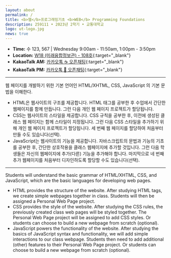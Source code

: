 ```yaml
---
layout: about
permalink: /
title: <b>웹</b>프로그래밍기초 <b>WEB</b> Programming Foundations
description: 259111 • 2023년 2학기 • 교통대학교
logo: ut-logo.jpg
news: true
---
```


- **Time:** 수 123, 567 | Wednesday 9:00am - 11:50am, 1:00pm - 3:50pm
- **Location:** [W18 (미래융합정보관) - 108호](https://naver.me/GSHd39rS){:target="\_blank"}
- **KakaoTalk AM:** [카카오톡 ☕ 오픈채팅](https://open.kakao.com/o/gpQLjODf){:target="\_blank"}
- **KakaoTalk PM:** [카카오톡 🍔 오픈채팅](https://open.kakao.com/o/gEEjkODf){:target="\_blank"}

<!--
- **Discussion:** [Piazza](https://piazza.com/class/jqh4n6275r82yq){:target="\_blank"}
- **HW submission:** [Gradescope](https://www.gradescope.com/courses/36025){:target="\_blank"}
- **Online lectures:** The lectures will be live-streamed through [Panopto](https://scs.hosted.panopto.com/Panopto/Pages/Sessions/List.aspx?folderID=0f44b4d7-fb4e-49eb-b88d-a9d00125e1b3){:target="\_blank"}, recorded, and made available on [YouTube](https://www.youtube.com/playlist?list=PLoZgVqqHOumTY2CAQHL45tQp6kmDnDcqn){:target="\_blank"}.
- **Contact:** Students should ask all course-related questions on [Piazza](https://piazza.com/class/jqh4n6275r82yq){:target="\_blank"}, where you will also find announcements. For external enquiries, personal matters, or in emergencies, you can email us at *10708-instructor@cs.cmu.edu*.
-->

---

웹 페이지를 개발하기 위한 기본 언어인 HTML/XHTML, CSS, JavaScript 의 기본 문법을 이해한다.

- HTML은 웹사이트의 구조를 제공합니다. HTML 태그를 공부한 후 수업에서 간단한 웹페이지를 함께 만듭니다. 그런 다음 개인 웹 페이지 프로젝트가 할당됩니다.
- CSS는 웹사이트의 스타일을 제공합니다. CSS 규칙을 공부한 후, 이전에 생성된 클래스 웹 페이지는 함께 스타일이 지정됩니다. 그런 다음 CSS 스타일을 추가하기 위해 개인 웹 페이지 프로젝트가 할당됩니다. 세 번째 웹 페이지를 할당하여 처음부터 만들 수도 있습니다(선택).
- JavaScript는 웹사이트의 기능을 제공합니다. 자바스크립트의 문법과 기능의 기초를 공부한 후, 간단한 상호작용을 클래스 웹페이지에 추가할 것입니다. 그런 다음 학생들은 자신의 웹페이지에 추가(다른) 기능을 추가해야 합니다. 마지막으로 네 번째 추가 웹페이지를 처음부터 디자인하도록 할당할 수도 있습니다(선택).

---

Students will understand the basic grammar of HTML/XHTML, CSS, and JavaScript, which are the basic languages for developing web pages.

- HTML provides the structure of the website. After studying HTML tags, we create simple webpages together in class. Students will then be assigned a Personal Web Page project.
- CSS provides the style of the website. After studying the CSS rules, the previously created class web pages will be styled together. The Personal Web Page project will be assigned to add CSS styles. Or students can choose to build a new webpage from scratch (optional).
- JavaScript powers the functionality of the website. After studying the basics of JavaScript syntax and functionality, we will add simple interactions to our class webpage. Students then need to add additional (other) features to their Personal Web Page project. Or students can choose to build a new webpage from scratch (optional).
